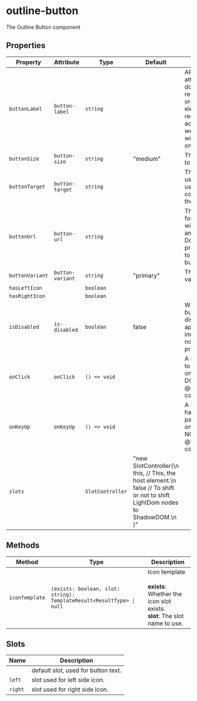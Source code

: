 # outline-button

The Outline Button component

## Properties

| Property        | Attribute        | Type             | Default                                          | Description                                      |
|-----------------|------------------|------------------|--------------------------------------------------|--------------------------------------------------|
| `buttonLabel`   | `button-label`   | `string`         |                                                  | ARIA label attribute to pass down to the resulting button or a<br />element. This is required for accessibility if we use a button<br />with an icon only. |
| `buttonSize`    | `button-size`    | `string`         | "medium"                                         | The button size to use.                          |
| `buttonTarget`  | `button-target`  | `string`         |                                                  | The target to use for a link, used in conjunction with the url attribute. |
| `buttonUrl`     | `button-url`     | `string`         |                                                  | The url to use for a link. This will render an anchor element.<br />Do not set this prop if you want to render a button element. |
| `buttonVariant` | `button-variant` | `string`         | "primary"                                        | The button style variant to use.                 |
| `hasLeftIcon`   |                  | `boolean`        |                                                  |                                                  |
| `hasRightIcon`  |                  | `boolean`        |                                                  |                                                  |
| `isDisabled`    | `is-disabled`    | `boolean`        | false                                            | Whether the button is disabled. Only applies to<br />implementations not using the url property |
| `onClick`       | `onClick`        | `() => void`     |                                                  | A click handler to be passed only to onClick. DO NOT USE @click on this component. |
| `onKeyUp`       | `onKeyUp`        | `() => void`     |                                                  | A keyUp handler to be passed to the onKeyUp. DO NOT USE @keyup on this component. |
| `slots`         |                  | `SlotController` | "new SlotController(\n    this, // This, the host element.\n    false // To shift or not to shift LightDom nodes to ShadowDOM.\n  )" |                                                  |

## Methods

| Method         | Type                                             | Description                                      |
|----------------|--------------------------------------------------|--------------------------------------------------|
| `iconTemplate` | `(exists: boolean, slot: string): TemplateResult<ResultType> \| null` | Icon template<br /><br />**exists**: Whether the icon slot exists.<br />**slot**: The slot name to use. |

## Slots

| Name    | Description                         |
|---------|-------------------------------------|
|         | default slot, used for button text. |
| `left`  | slot used for left side icon.       |
| `right` | slot used for right side icon.      |
